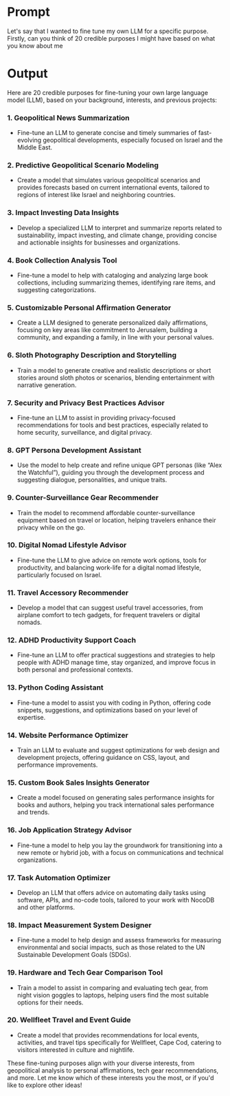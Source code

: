 # Prompt

Let's say that I wanted to fine tune my own LLM for a specific purpose. Firstly, can you think of 20 credible purposes I might have based on what you know about me

# Output

Here are 20 credible purposes for fine-tuning your own large language model (LLM), based on your background, interests, and previous projects:

### 1. **Geopolitical News Summarization**
   - Fine-tune an LLM to generate concise and timely summaries of fast-evolving geopolitical developments, especially focused on Israel and the Middle East.

### 2. **Predictive Geopolitical Scenario Modeling**
   - Create a model that simulates various geopolitical scenarios and provides forecasts based on current international events, tailored to regions of interest like Israel and neighboring countries.

### 3. **Impact Investing Data Insights**
   - Develop a specialized LLM to interpret and summarize reports related to sustainability, impact investing, and climate change, providing concise and actionable insights for businesses and organizations.

### 4. **Book Collection Analysis Tool**
   - Fine-tune a model to help with cataloging and analyzing large book collections, including summarizing themes, identifying rare items, and suggesting categorizations.

### 5. **Customizable Personal Affirmation Generator**
   - Create a LLM designed to generate personalized daily affirmations, focusing on key areas like commitment to Jerusalem, building a community, and expanding a family, in line with your personal values.

### 6. **Sloth Photography Description and Storytelling**
   - Train a model to generate creative and realistic descriptions or short stories around sloth photos or scenarios, blending entertainment with narrative generation.

### 7. **Security and Privacy Best Practices Advisor**
   - Fine-tune an LLM to assist in providing privacy-focused recommendations for tools and best practices, especially related to home security, surveillance, and digital privacy.

### 8. **GPT Persona Development Assistant**
   - Use the model to help create and refine unique GPT personas (like “Alex the Watchful”), guiding you through the development process and suggesting dialogue, personalities, and unique traits.

### 9. **Counter-Surveillance Gear Recommender**
   - Train the model to recommend affordable counter-surveillance equipment based on travel or location, helping travelers enhance their privacy while on the go.

### 10. **Digital Nomad Lifestyle Advisor**
   - Fine-tune the LLM to give advice on remote work options, tools for productivity, and balancing work-life for a digital nomad lifestyle, particularly focused on Israel.

### 11. **Travel Accessory Recommender**
   - Develop a model that can suggest useful travel accessories, from airplane comfort to tech gadgets, for frequent travelers or digital nomads.

### 12. **ADHD Productivity Support Coach**
   - Fine-tune an LLM to offer practical suggestions and strategies to help people with ADHD manage time, stay organized, and improve focus in both personal and professional contexts.

### 13. **Python Coding Assistant**
   - Fine-tune a model to assist you with coding in Python, offering code snippets, suggestions, and optimizations based on your level of expertise.

### 14. **Website Performance Optimizer**
   - Train an LLM to evaluate and suggest optimizations for web design and development projects, offering guidance on CSS, layout, and performance improvements.

### 15. **Custom Book Sales Insights Generator**
   - Create a model focused on generating sales performance insights for books and authors, helping you track international sales performance and trends.

### 16. **Job Application Strategy Advisor**
   - Fine-tune a model to help you lay the groundwork for transitioning into a new remote or hybrid job, with a focus on communications and technical organizations.

### 17. **Task Automation Optimizer**
   - Develop an LLM that offers advice on automating daily tasks using software, APIs, and no-code tools, tailored to your work with NocoDB and other platforms.

### 18. **Impact Measurement System Designer**
   - Fine-tune a model to help design and assess frameworks for measuring environmental and social impacts, such as those related to the UN Sustainable Development Goals (SDGs).

### 19. **Hardware and Tech Gear Comparison Tool**
   - Train a model to assist in comparing and evaluating tech gear, from night vision goggles to laptops, helping users find the most suitable options for their needs.

### 20. **Wellfleet Travel and Event Guide**
   - Create a model that provides recommendations for local events, activities, and travel tips specifically for Wellfleet, Cape Cod, catering to visitors interested in culture and nightlife.

These fine-tuning purposes align with your diverse interests, from geopolitical analysis to personal affirmations, tech gear recommendations, and more. Let me know which of these interests you the most, or if you'd like to explore other ideas!